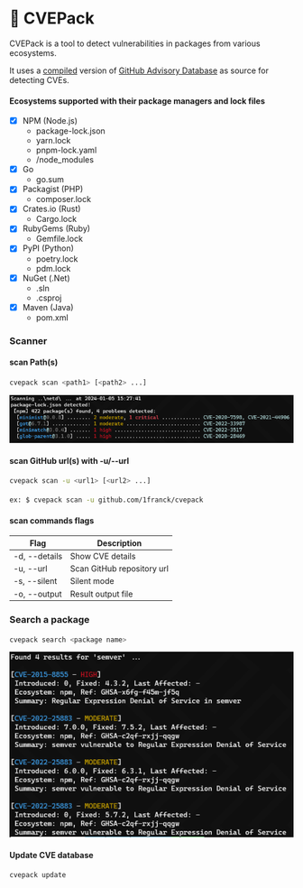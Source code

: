 # :space_invader: CVEPack

CVEPack is a tool to detect vulnerabilities in packages from various ecosystems. 

It uses a [compiled](https://github.com/1franck/cvepack-database) version of [GitHub Advisory Database](https://github.com/github/advisory-database) as source for detecting CVEs.

#### Ecosystems supported with their package managers and lock files

- [x] NPM (Node.js)
  - package-lock.json
  - yarn.lock
  - pnpm-lock.yaml
  - /node_modules
- [x] Go
  - go.sum    
- [x] Packagist (PHP)
  - composer.lock 
- [x] Crates.io (Rust)
  - Cargo.lock
- [x] RubyGems (Ruby)
  - Gemfile.lock
- [x] PyPI (Python)
  - poetry.lock
  - pdm.lock
- [x] NuGet (.Net)
  - .sln
  - .csproj
- [x] Maven (Java)
  - pom.xml

### Scanner
#### scan Path(s)

```bash
cvepack scan <path1> [<path2> ...]
```

![scan_cmd.png](./screenshots/scan_cmd.png)

#### scan GitHub url(s) with -u/--url

```bash
cvepack scan -u <url1> [<url2> ...]

ex: $ cvepack scan -u github.com/1franck/cvepack
```

#### scan commands flags
| Flag | Description                |
| --- |----------------------------|
| -d, --details | Show CVE details           |
| -u, --url | Scan GitHub repository url |
| -s, --silent | Silent mode                |
| -o, --output | Result output file         |

### Search a package

```bash
cvepack search <package name>
```

![search_cmd.png](./screenshots/search_cmd.png)

#### Update CVE database

```bash
cvepack update
```